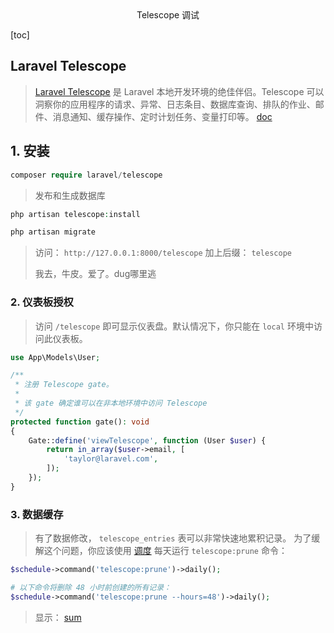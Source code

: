 <center> Telescope 调试 </center>



[toc]

 



## Laravel Telescope 

> [Laravel Telescope](https://github.com/laravel/telescope) 是 Laravel 本地开发环境的绝佳伴侣。Telescope 可以洞察你的应用程序的请求、异常、日志条目、数据库查询、排队的作业、邮件、消息通知、缓存操作、定时计划任务、变量打印等。 [doc](https://learnku.com/docs/laravel/10.x/telescope/14917)







## 1. 安装

```php
composer require laravel/telescope
```

> 发布和生成数据库

```php
php artisan telescope:install

php artisan migrate
```

> 访问： `http://127.0.0.1:8000/telescope` 加上后缀： `telescope`
>
> 我去，牛皮。爱了。dug哪里逃







### 2. 仪表板授权

> 访问 `/telescope` 即可显示仪表盘。默认情况下，你只能在 `local` 环境中访问此仪表板。

```php
use App\Models\User;

/**
 * 注册 Telescope gate。
 *
 * 该 gate 确定谁可以在非本地环境中访问 Telescope
 */
protected function gate(): void
{
    Gate::define('viewTelescope', function (User $user) {
        return in_array($user->email, [
            'taylor@laravel.com',
        ]);
    });
}
```





### 3. 数据缓存

> 有了数据修改， `telescope_entries` 表可以非常快速地累积记录。 为了缓解这个问题，你应该使用 [调度](https://learnku.com/docs/laravel/10.x/scheduling) 每天运行 `telescope:prune` 命令：

```php
$schedule->command('telescope:prune')->daily();

# 以下命令将删除 48 小时前创建的所有记录：
$schedule->command('telescope:prune --hours=48')->daily();
```

> 显示： [sum](https://zhuanlan.zhihu.com/p/48896240)












